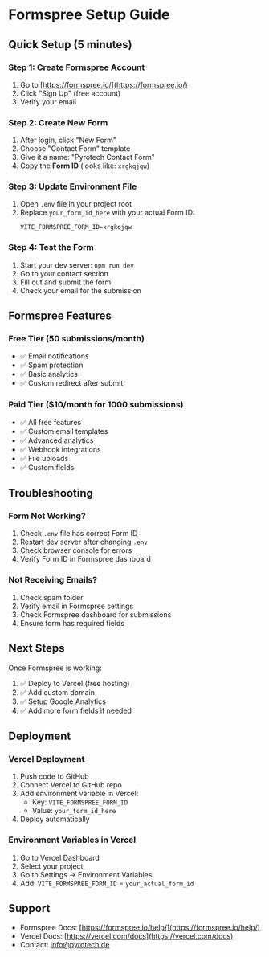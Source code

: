 # Formspree Setup Guide

## Quick Setup (5 minutes)

### Step 1: Create Formspree Account
1. Go to [https://formspree.io/](https://formspree.io/)
2. Click "Sign Up" (free account)
3. Verify your email

### Step 2: Create New Form
1. After login, click "New Form"
2. Choose "Contact Form" template
3. Give it a name: "Pyrotech Contact Form"
4. Copy the **Form ID** (looks like: `xrgkqjqw`)

### Step 3: Update Environment File
1. Open `.env` file in your project root
2. Replace `your_form_id_here` with your actual Form ID:
   ```
   VITE_FORMSPREE_FORM_ID=xrgkqjqw
   ```

### Step 4: Test the Form
1. Start your dev server: `npm run dev`
2. Go to your contact section
3. Fill out and submit the form
4. Check your email for the submission

## Formspree Features

### Free Tier (50 submissions/month)
- ✅ Email notifications
- ✅ Spam protection
- ✅ Basic analytics
- ✅ Custom redirect after submit

### Paid Tier ($10/month for 1000 submissions)
- ✅ All free features
- ✅ Custom email templates
- ✅ Advanced analytics
- ✅ Webhook integrations
- ✅ File uploads
- ✅ Custom fields

## Troubleshooting

### Form Not Working?
1. Check `.env` file has correct Form ID
2. Restart dev server after changing `.env`
3. Check browser console for errors
4. Verify Form ID in Formspree dashboard

### Not Receiving Emails?
1. Check spam folder
2. Verify email in Formspree settings
3. Check Formspree dashboard for submissions
4. Ensure form has required fields

## Next Steps

Once Formspree is working:
1. ✅ Deploy to Vercel (free hosting)
2. ✅ Add custom domain
3. ✅ Setup Google Analytics
4. ✅ Add more form fields if needed

## Deployment

### Vercel Deployment
1. Push code to GitHub
2. Connect Vercel to GitHub repo
3. Add environment variable in Vercel:
   - Key: `VITE_FORMSPREE_FORM_ID`
   - Value: `your_form_id_here`
4. Deploy automatically

### Environment Variables in Vercel
1. Go to Vercel Dashboard
2. Select your project
3. Go to Settings → Environment Variables
4. Add: `VITE_FORMSPREE_FORM_ID` = `your_actual_form_id`

## Support

- Formspree Docs: [https://formspree.io/help/](https://formspree.io/help/)
- Vercel Docs: [https://vercel.com/docs](https://vercel.com/docs)
- Contact: info@pyrotech.de





